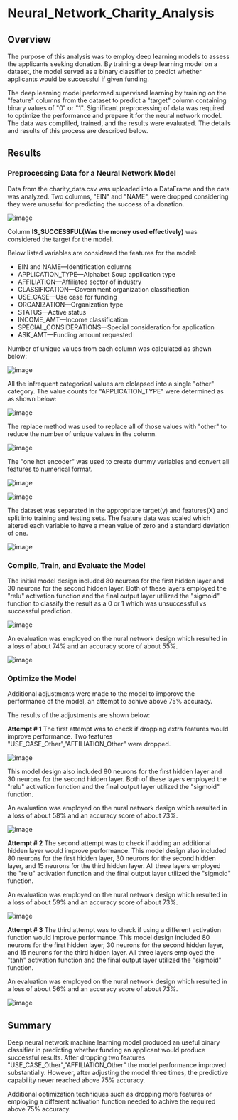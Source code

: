 # Neural_Network_Charity_Analysis

## Overview
The purpose of this analysis was to employ deep learning models to assess the applicants seeking donation. By training a deep learning model on a dataset, the model served as a binary classifier to predict whether applicants would be successful if given funding. 

The deep learning model performed supervised learning by training on the "feature" columns from the dataset to predict a "target" column containing binary values of "0" or "1". Significant preprocessing of data was required to optimize the performance and prepare it for the neural network model. The data was compliled, trained, and the results were evaluated. The details and results of this process are described below.

## Results
### Preprocessing Data for a Neural Network Model
Data from the charity_data.csv was uploaded into a DataFrame and the data was analyzed. Two columns, "EIN" and "NAME", were dropped considering they were unuseful for predicting the success of a donation. 

![image](https://user-images.githubusercontent.com/31812730/212555713-26765d3f-e15a-4fe6-b210-293cbf12c0d5.png)


Column **IS_SUCCESSFUL(Was the money used effectively)**  was considered the target for the model.

Below listed variables are considered the features for the model:

- EIN and NAME—Identification columns
- APPLICATION_TYPE—Alphabet Soup application type
- AFFILIATION—Affiliated sector of industry
- CLASSIFICATION—Government organization classification
- USE_CASE—Use case for funding
- ORGANIZATION—Organization type
- STATUS—Active status
- INCOME_AMT—Income classification
- SPECIAL_CONSIDERATIONS—Special consideration for application
- ASK_AMT—Funding amount requested

Number of unique values from each column was calculated as shown below:

![image](https://user-images.githubusercontent.com/31812730/212602879-2f100421-70be-49a0-84c5-57650d11e4ef.png)

All the infrequent categorical values are clolapsed into a single "other" category. The value counts for "APPLICATION_TYPE" were determined as as shown below:

![image](https://user-images.githubusercontent.com/31812730/212603364-cc79b352-8a41-4e53-a22b-d4cbddcdc3d4.png)

The replace method was used to replace all of those values with "other" to reduce the number of unique values in the column.

![image](https://user-images.githubusercontent.com/31812730/212604902-7cce48ae-ed98-44f0-9d63-e7fe72b6c954.png)

The "one hot encoder" was used to create dummy variables and convert all features to numerical format. 

![image](https://user-images.githubusercontent.com/31812730/212607140-e995589a-e982-4cef-a149-6fcbd399a37f.png)

![image](https://user-images.githubusercontent.com/31812730/212607363-f9a6dd80-d6c4-42df-833b-b6431bc883c2.png)

The dataset was separated in the appropriate target(y) and features(X) and split into training and testing sets. The feature data was scaled which altered each variable to have a mean value of zero and a standard deviation of one. 

![image](https://user-images.githubusercontent.com/31812730/212607765-7b417d8e-dd5d-4451-803e-aa3f5294c321.png)

### Compile, Train, and Evaluate the Model
The initial model design included 80 neurons for the first hidden layer and 30 neurons for the second hidden layer. Both of these layers employed the "relu" activation function and the final output layer utilized the "sigmoid" function to classify the result as a 0 or 1 which was unsuccessful vs successful prediction.

![image](https://user-images.githubusercontent.com/31812730/212609314-39e687ea-c8ad-4126-87c7-105764248b46.png)

An evaluation was employed on the nural network design which resulted in a loss of about 74% and an accuracy score of about 55%. 

![image](https://user-images.githubusercontent.com/31812730/212609816-e402f1f7-d266-483a-a76d-4369e86fd590.png)

### Optimize the Model
Additional adjustments were made to the model to imporove the performance of the model, an attempt to achive above 75% accuracy. 

The results of the adjustments are shown below:

**Attempt # 1**
The first attempt was to check if dropping extra features would improve performance. Two features "USE_CASE_Other","AFFILIATION_Other" were dropped. 

![image](https://user-images.githubusercontent.com/31812730/212611722-68c5b586-e23f-4e77-b52b-651fb6e521c3.png)

This model design also included 80 neurons for the first hidden layer and 30 neurons for the second hidden layer. Both of these layers employed the "relu" activation function and the final output layer utilized the "sigmoid" function. 

An evaluation was employed on the nural network design which resulted in a loss of about 58% and an accuracy score of about 73%. 

![image](https://user-images.githubusercontent.com/31812730/212611601-41c7572f-af57-4df8-a303-bdd94b29a9f8.png)

**Attempt # 2**
The second attempt was to check if adding an additional hidden layer would improve performance. This model design also included 80 neurons for the first hidden layer, 30 neurons for the second hidden layer, and 15 neurons for the third hidden layer. All three layers employed the "relu" activation function and the final output layer utilized the "sigmoid" function. 

An evaluation was employed on the nural network design which resulted in a loss of about 59% and an accuracy score of about 73%. 

![image](https://user-images.githubusercontent.com/31812730/212612528-21a516b7-4620-4c4b-a90a-60e8c9f87ab0.png)

**Attempt # 3**
The third attempt was to check if using a different activation function would improve performance. This model design included 80 neurons for the first hidden layer, 30 neurons for the second hidden layer, and 15 neurons for the third hidden layer. All three layers employed the "tanh" activation function and the final output layer utilized the "sigmoid" function. 

An evaluation was employed on the nural network design which resulted in a loss of about 56% and an accuracy score of about 73%. 

![image](https://user-images.githubusercontent.com/31812730/212613039-2f990572-4264-4a63-9a00-52e0f2349200.png)

## Summary
Deep neural network machine learning model produced an useful binary classifier in predicting whether funding an applicant would produce successful results. After dropping two features "USE_CASE_Other","AFFILIATION_Other" the model performance improved substantially. However, after adjusting the model three times, the predictive capability never reached above 75% accuracy. 

Additional optimization techniques such as dropping more features or employing a different activation function needed to achive the required above 75% accuracy. 
